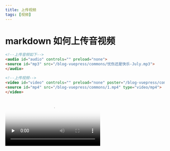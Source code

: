 ```yaml
---
title: 上传视频
tags: [视频]
---
```


# markdown 如何上传音视频

```html
<!--上传音频如下-->
<audio id="audio" controls="" preload="none">
<source id="mp3" src="/blog-vuepress/commons/忧伤还是快乐-July.mp3">
</audio>

<!--上传视频-->
<video id="video" controls="" preload="none" poster="/blog-vuepress/commons/15.jpg">
<source id="mp4" src="/blog-vuepress/commons/1.mp4" type="video/mp4">
</video>

```





<video id="video" controls="" preload="none" poster="/blog-vuepress/commons/15.jpg">
<source id="mp4" src="/blog-vuepress/commons/1.mp4" type="video/mp4">
</video>

